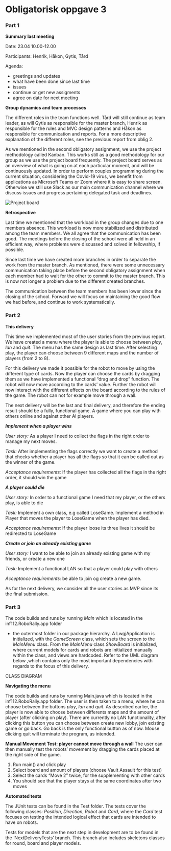 # Obligatorisk oppgave 3

### Part 1

**Summary last meeting**

Date: 23.04 10.00-12.00

Participants: Henrik, Håkon, Gytis, Tård

Agenda:
* greetings and updates
* what have been done since last time
* issues
* continue or get new assigments
* agree on date for next meeting

**Group dynamics and team processes**

The different roles in the team functions well. Tård will still continue as team leader, as will Gytis as responsible for the master branch, 
Henrik as responsible for the rules and MVC design patterns and Håkon as responsible for communication and reports. 
For a more descriptive explanation of the different roles, see the previous report from oblig 2.

As we mentioned in the second obligatory assignment, we use the project methodology 
called Kanban. This works still as a good methodology for our group as we use the project 
board frequently. The project board serves as an overview of what is going on at each 
particular moment, and will be continuously updated. In order to perform couples programming 
during the current situation, considering the Covid-19 virus, we benefit from applications as 
Microsoft Teams or Zoom where it is easy to share screen. Otherwise we still use Slack as our 
main communication channel where we discuss issues and progress pertaining delegated task and 
deadlines. 

![Project board](https://github.com/inf112-v20/DVD-Project-Blue/blob/master/deliverables/UML/ProjectBoard_no3.png?raw=true)

**Retrospective**

Last time we mentioned that the workload in the group changes due to one members absence. 
This workload is now more stabilized and distributed among the team members. We all agree 
that the communication has been good. The meetings before the closing of the school were 
all held in an efficient way, where problems were discussed and solved in fellowship, if
possible.

Since last time we have created more branches in order to separate the work from the master 
branch. As mentioned, there were some unnecessary communication taking place before the 
second obligatory assignment when each member had to wait for the other to commit to the 
master branch. This is now not longer a problem due to the different created branches. 

The communication between the team members has been lower since the closing of the school. 
Forward we will focus on maintaining the good flow we had before, and continue to work 
systematically. 


### Part 2

**This delivery**

This time we implemented most of the user stories from the previous report. 
We have created a menu where the player is able to choose between _play_, _lan_ 
and _quit_. The menu has the same design as last time. After selecting play,
the player can choose between 9 different maps and the number of players (from 2 to 8). 

For this delivery we made it possible for the robot to move by using the different
type of cards. Now the player can choose the cards by dragging them as we have 
implemented a functional “drag and drop” function. The robot will now move according 
to the cards’ value. Further the robot will now interact with the different effects on 
the board according to the rules of the game. The robot can not for example move through
 a wall. 

The next delivery will be the last and final delivery, and therefore the ending result
should be a fully, functional game. A game where you can play with others online and 
against other AI players.

**_Implement when a player wins_**

_User story:_ As a player I need to collect the flags in the right order to manage my next moves. 

_Task:_ After implementing the flags correctly we want to create a method that checks whether a player has all the flags so that it can be called out as the winner of the game. 

_Acceptance requirements:_ If the player has collected all the flags in the right order, it should win the game


**_A player could die_**
 
_User story:_ In order to a functional game I need that my player, or the others play, is able to die

_Task:_ Implement a own class, e.g called LoseGame. Implement a method in Player that moves the player to LoseGame when the player has died.

_Acceptance requirements:_ If the player loose its three lives it should be redirected to LoseGame


**_Create or join an already existing game_**

_User story:_ I want to be able to join an already existing game with my friends, or create a new one

_Task:_ Implement a functional LAN so that a player could play with others

_Acceptance requirements:_ be able to join og create a new game.


As for the next delivery, we consider all the user stories as MVP since its the final submission.


### Part 3
The code builds and runs by running _Main_ which is located in the inf112.RoboRally.app folder 
- the outermost folder in our package hierarchy. A LwgjApplication is initialized, with the 
_GameScreen_ class, which sets the screen to the _MainMenu_ class. From the _MainMenu_ class 
_ShowBoard_ is initialized, where current models for cards and robots are initialized manually
 within the class, and views are hardcoded. Refer to the UML diagram below ,which contains only 
 the most important dependencies with regards to the focus of this delivery.
 
CLASS DIAGRAM

**Navigating the menu**

The code builds and runs by running Main.java which is located in the inf112.RoboRally.app
 folder. The user is then taken to a menu, where he can choose between the buttons _play_, 
 _lan_ and _quit_. As described earlier, the player is now able to choose between differents 
 maps and the amount of player (after clicking on play). There are currently no LAN 
 functionality, after clicking this button you can choose between create new lobby, 
 join existing game or go back. Go back is the only functional button as of now. Mouse 
 clicking quit will terminate the program, as intended. 
 
**Manual Movement Test: player cannot move through a wall**
 The user can then manually test the robots’ movement by dragging the cards placed at the right side of the game.
 
 1. Run main() and click play
 2. Select board and amount of players (choose Vault Assault for this test)
 3. Select the cards “Move 2” twice, for the supplementing with other cards
 4. You should see that the player stays at the same coordinates after two moves
 
 
**Automated tests**

The JUnit tests can be found in the Test folder. The tests cover the following 
classes: _Position_, _Direction_, _Robot_ and _Card_, where the _Card_
test focuses on testing the intended logical effect that cards are intended
to have on robots. 

Tests for models that are the next step in development are to be found
in the ‘NextDeliveryTests’ branch. This branch also includes skeletons 
classes for round, board and player models.


